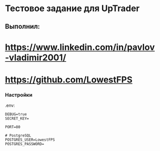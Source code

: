 # Тестовое задание для UpTrader


## Выполнил:
# https://www.linkedin.com/in/pavlov-vladimir2001/
# https://github.com/LowestFPS

### Настройки

.env:
```dotenv
DEBUG=true
SECRET_KEY=

PORT=80

# PostgreSQL
POSTGRES_USER=LowestFPS
POSTGRES_PASSWORD=
```


